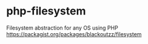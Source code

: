 # php-filesystem
Filesystem abstraction for any OS using PHP
https://packagist.org/packages/blackoutzz/filesystem
